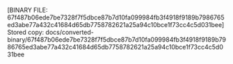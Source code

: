 [BINARY FILE: 67f487b06ede7be7328f7f5dbce87b7d10fa099984fb3f4918f9189b7986765ed3abe77a432c41684d65db7758782621a25a94c10bce1f73cc4c5d031bee]
Stored copy: docs/converted-binary/67f487b06ede7be7328f7f5dbce87b7d10fa099984fb3f4918f9189b7986765ed3abe77a432c41684d65db7758782621a25a94c10bce1f73cc4c5d031bee
